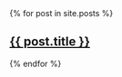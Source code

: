 

<SECTION>
<style>


.adminsquares > * {
  border: 1px solid #c9ff23;
  border-radius: 5px;
  padding: 0px;
  flex-grow:1;
  overflow: hidden;
   transition: all 300ms ease-in-out;
  
  &:hover {
    flex-grow: 6.3;
    
  }
 
  
}

.adminsquares {
  display: flex;
  flex-flow: row wrap; 
  
  padding: 15px;
  gap: 5px;
  height: auto;
}


.adminsquares img {
  width: 100%;
}

</style>    
<div class="adminsquares">
{% for post in site.posts %}
    
<ARTICLE itemprop="blogPosts" itemscope itemtype="https://schema.org/BlogPosting" >
  <a href="{{ site.github.url }}{{ post.url }}">
    <div class="featured-post" {% if post.image %}style="background-image:url({{ site.github.url }}/assets/img/{{ post.image }})"{% endif %}>
      <h2 itemprop="headline"><span>{{ post.title }}</span></h2>
    </div>
  </a>
</ARTICLE>

{% endfor %}
</div>



</SECTiON>
</MAIN>
